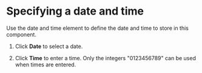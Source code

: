# Specifying a date and time



Use the date and time element to define the date and time to store in this component.

1.  Click **Date** to select a date.

2.  Click **Time** to enter a time. Only the integers "0123456789" can be used when times are entered.


